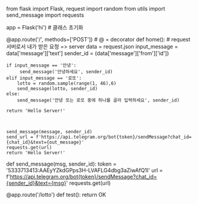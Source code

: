 from flask import Flask, request
import random
from utils import send_message
import requests

app = Flask('hi')  # 클래스 초기화

@app.route('/', methods=['POST'])  # @ = decorator
def home():
    # request 서버로서 내가 받은 요청 => server
    data = request.json
    input_message = data['message']['text']
    sender_id = (data['message']['from']['id'])


    if input_message == '안녕':
         send_message('안녕하세요', sender_id)
    elif input_message == '로또':
        lotto = random.sample(range(1, 46),6)
        send_message(lotto, sender_id)
    else:
        send_message('안녕 또는 로또 중에 하나를 골라 입력하세요', sender_id)

    return 'Hello Server!'



    send_message(message, sender_id)
    send_url = f'https://api.telegram.org/bot{token}/sendMessage?chat_id={chat_id}&text={out_message}'
    requests.get(url)
    return 'Hello Server!'

def send_message(msg, sender_id):
    token = '5333713413:AAEyYZkdGPps3H-LVAFLG4dbg3aZiwAfQ1I'
    url = f'https://api.telegram.org/bot{token}/sendMessage?chat_id={sender_id}&text={msg}'
    requests.get(url)


@app.route('/lotto')
def test():
    return OK